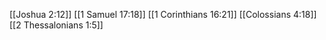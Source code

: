[[Joshua 2:12]]
[[1 Samuel 17:18]]
[[1 Corinthians 16:21]]
[[Colossians 4:18]]
[[2 Thessalonians 1:5]]
